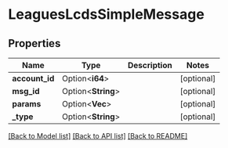 # LeaguesLcdsSimpleMessage

## Properties

Name | Type | Description | Notes
------------ | ------------- | ------------- | -------------
**account_id** | Option<**i64**> |  | [optional]
**msg_id** | Option<**String**> |  | [optional]
**params** | Option<**Vec<String>**> |  | [optional]
**_type** | Option<**String**> |  | [optional]

[[Back to Model list]](../README.md#documentation-for-models) [[Back to API list]](../README.md#documentation-for-api-endpoints) [[Back to README]](../README.md)


